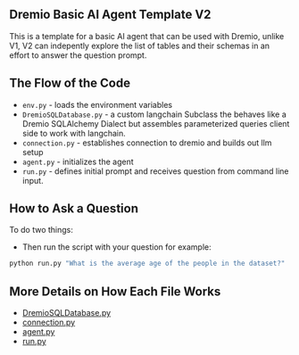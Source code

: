 ## Dremio Basic AI Agent Template V2

This is a template for a basic AI agent that can be used with Dremio, unlike V1, V2 can indepently explore the list of tables and their schemas in an effort to answer the question prompt.

## The Flow of the Code

- `env.py` - loads the environment variables
- `DremioSQLDatabase.py` - a custom langchain Subclass the behaves like a Dremio SQLAlchemy Dialect but assembles parameterized queries client side to work with langchain.
- `connection.py` - establishes connection to dremio and builds out llm setup
- `agent.py` - initializes the agent
- `run.py` - defines initial prompt and receives question from command line input.

## How to Ask a Question

To do two things:

- Then run the script with your question for example:

```bash
python run.py "What is the average age of the people in the dataset?"
```

## More Details on How Each File Works

- [DremioSQLDatabase.py](./docs/DremioSQLDatabase.md)
- [connection.py](./docs/connection.md)
- [agent.py](./docs/agent.md)
- [run.py](./docs/run.md)
